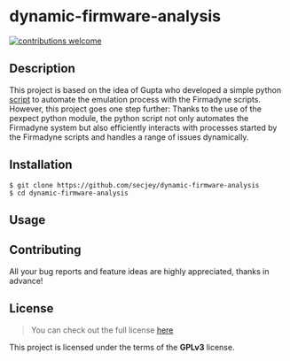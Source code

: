 # dynamic-firmware-analysis

[![contributions welcome](https://img.shields.io/badge/contributions-welcome-brightgreen.svg?style=flat)](https://github.com/secjey/dynamic-firmware-analysis/issues)

## Description

This project is based on the idea of Gupta who developed a simple python
[script](https://github.com/attify/firmware-analysis-toolkit) to automate the emulation process with the Firmadyne scripts. However, this project goes one step further: Thanks to the use of the pexpect python module, the python script not only automates the Firmadyne system but also efficiently
interacts with processes started by the Firmadyne scripts and handles a range of
issues dynamically.

## Installation

```
$ git clone https://github.com/secjey/dynamic-firmware-analysis
$ cd dynamic-firmware-analysis
```

## Usage

## Contributing

All your bug reports and feature ideas are highly appreciated, thanks in advance! 

## License

>You can check out the full license [here](https://github.com/secjey/dynamic-firmware-analysis/blob/master/LICENSE)

This project is licensed under the terms of the **GPLv3** license.
